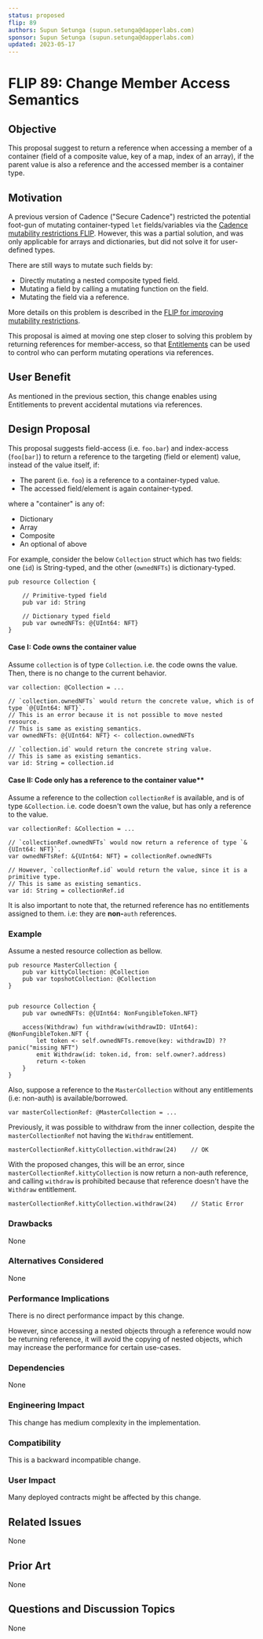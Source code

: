 ```yaml
---
status: proposed
flip: 89
authors: Supun Setunga (supun.setunga@dapperlabs.com)
sponsor: Supun Setunga (supun.setunga@dapperlabs.com)
updated: 2023-05-17
---
```


# FLIP 89: Change Member Access Semantics

## Objective

This proposal suggest to return a reference when accessing a member of a container (field of a composite value,
key of a map, index of an array), if the parent value is also a reference and the accessed member is a container type.

## Motivation   

A previous version of Cadence ("Secure Cadence") restricted the potential foot-gun of mutating container-typed
`let` fields/variables via the
[Cadence mutability restrictions FLIP](https://github.com/onflow/flips/blob/main/flips/20211129-cadence-mutability-restrictions.md).
However, this was a partial solution, and was only applicable for arrays and dictionaries, but did not solve it for
user-defined types.

There are still ways to mutate such fields by:
- Directly mutating a nested composite typed field.
- Mutating a field by calling a mutating function on the field.
- Mutating the field via a reference.

More details on this problem is described in the [FLIP for improving mutability restrictions](https://github.com/onflow/flips/pull/58).

This proposal is aimed at moving one step closer to solving this problem by returning references for member-access,
so that [Entitlements](https://github.com/onflow/flips/pull/54) can be used to control who can perform mutating
operations via references.

## User Benefit

As mentioned in the previous section, this change enables using Entitlements to prevent accidental mutations via references.

## Design Proposal

This proposal suggests field-access (i.e. `foo.bar`) and index-access (`foo[bar]`) to
return a reference to the targeting (field or element) value, instead of the value itself, if:
  - The parent (i.e. `foo`) is a reference to a container-typed value.
  - The accessed field/element is again container-typed.

where a "container" is any of:
  - Dictionary
  - Array
  - Composite
  - An optional of above

For example, consider the below `Collection` struct which has two fields: one (`id`) is String-typed,
and the other (`ownedNFTs`) is dictionary-typed.

```cadence
pub resource Collection {

    // Primitive-typed field
    pub var id: String

    // Dictionary typed field
    pub var ownedNFTs: @{UInt64: NFT}
}
```

#### Case I: Code owns the container value

Assume `collection` is of type `Collection`. i.e. the code owns the value.
Then, there is no change to the current behavior.

```cadence
var collection: @Collection = ...

// `collection.ownedNFTs` would return the concrete value, which is of type `@{UInt64: NFT}`.
// This is an error because it is not possible to move nested resource.
// This is same as existing semantics.
var ownedNFTs: @{UInt64: NFT} <- collection.ownedNFTs

// `collection.id` would return the concrete string value.
// This is same as existing semantics.
var id: String = collection.id
```

#### Case II: Code only has a reference to the container value**

Assume a reference to the collection `collectionRef` is available, and is of type `&Collection`. 
i.e. code doesn't own the value, but has only a reference to the value.

```cadence
var collectionRef: &Collection = ...

// `collectionRef.ownedNFTs` would now return a reference of type `&{UInt64: NFT}`.
var ownedNFTsRef: &{UInt64: NFT} = collectionRef.ownedNFTs

// However, `collectionRef.id` would return the value, since it is a primitive type.
// This is same as existing semantics.
var id: String = collectionRef.id
```

It is also important to note that, the returned reference has no entitlements assigned to them.
i.e: they are **non-**`auth` references.

### Example

Assume a nested resource collection as bellow.

```cadence
pub resource MasterCollection {
    pub var kittyCollection: @Collection
    pub var topshotCollection: @Collection
}


pub resource Collection {
    pub var ownedNFTs: @{UInt64: NonFungibleToken.NFT}
    
    access(Withdraw) fun withdraw(withdrawID: UInt64): @NonFungibleToken.NFT {
        let token <- self.ownedNFTs.remove(key: withdrawID) ?? panic("missing NFT")
        emit Withdraw(id: token.id, from: self.owner?.address)
        return <-token
    }
}
```

Also, suppose a reference to the `MasterCollection` without any entitlements (i.e: non-auth) is available/borrowed.

```cadence
var masterCollectionRef: @MasterCollection = ...
```

Previously, it was possible to withdraw from the inner collection, despite the `masterCollectionRef` not having the
`Withdraw` entitlement.

```cadence
masterCollectionRef.kittyCollection.withdraw(24)    // OK
```

With the proposed changes, this will be an error, since `masterCollectionRef.kittyCollection` is now return a 
non-auth reference, and calling `withdraw` is prohibited because that reference doesn't have the `Withdraw` entitlement. 

```cadence
masterCollectionRef.kittyCollection.withdraw(24)    // Static Error
```

### Drawbacks

None

### Alternatives Considered

None

### Performance Implications

There is no direct performance impact by this change.

However, since accessing a nested objects through a reference would now be returning reference,
it will avoid the copying of nested objects, which may increase the performance for certain use-cases.

### Dependencies

None

### Engineering Impact

This change has medium complexity in the implementation.

### Compatibility

This is a backward incompatible change.

### User Impact

Many deployed contracts might be affected by this change.

## Related Issues

None

## Prior Art

None

## Questions and Discussion Topics

None